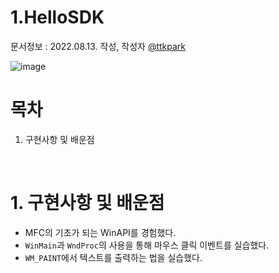 # 1.HelloSDK

문서정보 : 2022.08.13. 작성, 작성자 [@ttkpark](https://github.com/ttkpark)

![image](https://user-images.githubusercontent.com/86010770/184469043-5148c61d-ca0e-4a94-9eac-b5082536356a.png)

# 목차
1. 구현사항 및 배운점

<br>

# 1. 구현사항 및 배운점
- MFC의 기초가 되는 WinAPI를 경험했다.
- `WinMain`과 `WndProc`의 사용을 통해 마우스 클릭 이벤트를 실습했다.
- `WM_PAINT`에서 텍스트를 출력하는 법을 실습했다.
